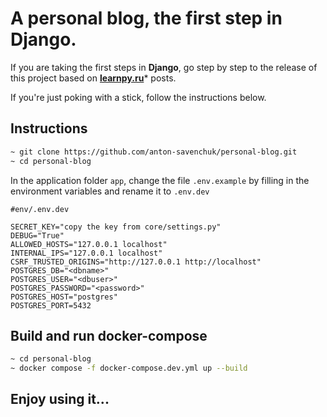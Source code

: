 # A personal blog, the first step in Django.

If you are taking the first steps in **Django**, go step by step to the release of this project based on **[learnpy.ru](https://learnpy.ru/)*** posts.

If you're just poking with a stick, follow the instructions below.

## Instructions

```bash
~ git clone https://github.com/anton-savenchuk/personal-blog.git
~ cd personal-blog
```

In the application folder `app`, change the file `.env.example` by filling in the environment variables and rename it to `.env.dev`

```
#env/.env.dev

SECRET_KEY="copy the key from core/settings.py"
DEBUG="True"
ALLOWED_HOSTS="127.0.0.1 localhost"
INTERNAL_IPS="127.0.0.1 localhost"
CSRF_TRUSTED_ORIGINS="http://127.0.0.1 http://localhost"
POSTGRES_DB="<dbname>"
POSTGRES_USER="<dbuser>"
POSTGRES_PASSWORD="<password>"
POSTGRES_HOST="postgres"
POSTGRES_PORT=5432
```


## Build and run docker-compose

```bash
~ cd personal-blog
~ docker compose -f docker-compose.dev.yml up --build
```


## Enjoy using it...
